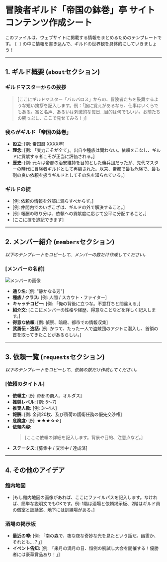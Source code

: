 # 冒険者ギルド「帝国の鉢巻」亭 サイトコンテンツ作成シート

このファイルは、ウェブサイトに掲載する情報をまとめるためのテンプレートです。
`[ ]` の中に情報を書き込んで、ギルドの世界観を具体的にしていきましょう！

---

## 1. ギルド概要 (`about`セクション)

### ギルドマスターからの挨拶
> [ここにギルドマスター「バルバロス」からの、冒険者たちを鼓舞するような短い挨拶を記入します。例：「腕に覚えがあるなら、仕事はいくらでもある。富と名声、あるいは刺激的な毎日…目的は何でもいい。お前たちの腕っぷし、ここで見せてみろ！」]

### 我らがギルド「帝国の鉢巻」
*   **設立:** [例: 帝国暦 XXXX年]
*   **理念:** [例: 「実力こそが全て」。出自や種族は問わない。依頼をこなし、ギルドに貢献する者こそが正当に評価される。]
*   **歴史:** [例: 元々は帝都の治安維持を目的とした傭兵団だったが、先代マスターの時代に冒険者ギルドとして再編された。以来、帝都で最も危険で、最も割の良い依頼を扱うギルドとしてその名を知られている。]

### ギルドの掟
*   [例: 依頼の情報を外部に漏らすべからず。]
*   [例: 仲間内でのいざこざは、ギルドの外で解決すること。]
*   [例: 報酬の取り分は、依頼への貢献度に応じて公平に分配すること。]
*   [ここに掟を追記できます]

---

## 2. メンバー紹介 (`members`セクション)

*以下のテンプレートをコピーして、メンバーの数だけ作成してください。*

### [メンバーの名前]
![メンバーの画像](https://via.placeholder.com/150)
*   **通り名:** [例: "静かなる刃"]
*   **種族 / クラス:** [例: 人間 / スカウト・ファイター]
*   **キャッチコピー:** [例: 「俺の背後に立つな。不意打ちと間違える」]
*   **紹介文:** [ここにメンバーの性格や経歴、得意なことなどを詳しく記入します。]
*   **得意な依頼:** [例: 偵察、暗殺、都市での情報収集]
*   **武勇伝・逸話:** [例: かつて、たった一人で盗賊団のアジトに潜入し、首領の首を取ってきたことがあるらしい。]

---

## 3. 依頼一覧 (`requests`セクション)

*以下のテンプレートをコピーして、依頼の数だけ作成してください。*

### [依頼のタイトル]
*   **依頼主:** [例: 帝都の商人、オルダス]
*   **推奨レベル:** [例: 5～7]
*   **推奨人数:** [例: 3～4人]
*   **報酬:** [例: 金貨20枚、及び積荷の護衛任務の優先交渉権]
*   **危険度:** [例: ★★★☆☆]
*   **依頼内容:**
    > [ここに依頼の詳細を記入します。背景や目的、注意点など。]
*   **ステータス:** [募集中 / 交渉中 / 達成済]

---

## 4. その他のアイデア

### 館内地図
*   [もし館内地図の画像があれば、ここにファイルパスを記入します。なければ、簡単な説明文でもOKです。例: 1階は酒場と依頼掲示板、2階はギルド員の個室と談話室、地下には訓練場がある。]

### 酒場の掲示板
*   **最近の噂:** [例: 「南の森で、夜な夜な奇妙な光を見たという話だ。幽霊か、それとも…？」]
*   **イベント告知:** [例: 「来月の満月の日、恒例の腕試し大会を開催する！優勝者には豪華賞品あり！」]
